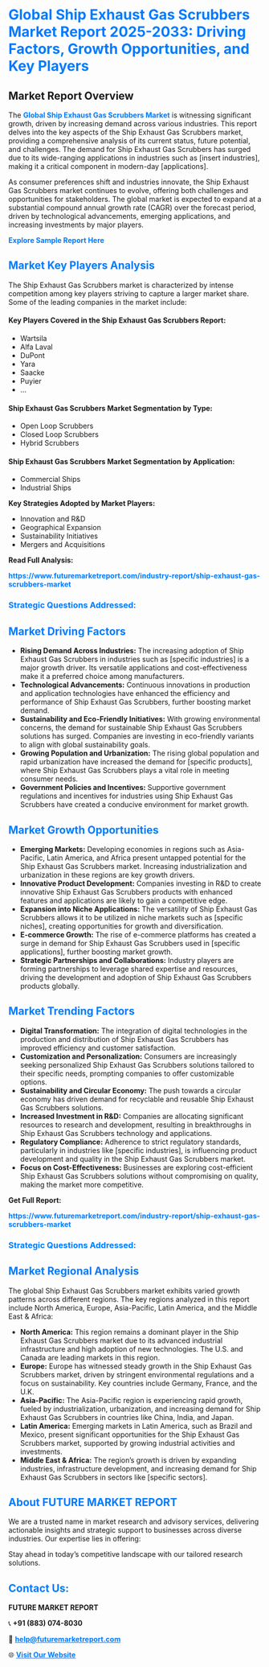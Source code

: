 <h1 style="color: #007BFF;">Global Ship Exhaust Gas Scrubbers Market Report 2025-2033: Driving Factors, Growth Opportunities, and Key Players</h1>

<section id="overview">
<h2>Market Report Overview</h2>
<p>The <a href="https://www.futuremarketreport.com/industry-report/ship-exhaust-gas-scrubbers-market" style="color: #007BFF; text-decoration: none;"><strong>Global Ship Exhaust Gas Scrubbers Market</strong></a> is witnessing significant growth, driven by increasing demand across various industries. This report delves into the key aspects of the Ship Exhaust Gas Scrubbers market, providing a comprehensive analysis of its current status, future potential, and challenges. The demand for Ship Exhaust Gas Scrubbers has surged due to its wide-ranging applications in industries such as [insert industries], making it a critical component in modern-day [applications].</p>
<p>As consumer preferences shift and industries innovate, the Ship Exhaust Gas Scrubbers market continues to evolve, offering both challenges and opportunities for stakeholders. The global market is expected to expand at a substantial compound annual growth rate (CAGR) over the forecast period, driven by technological advancements, emerging applications, and increasing investments by major players.</p>
</section>

<section id="overview">
<p><a href="https://www.futuremarketreport.com/request-sample/reportId=103133" style="color: #007BFF; text-decoration: none;"><strong>Explore Sample Report Here</strong></a></p>
</section>

<section id="key-players">
<h2 style="color: #007BFF;">Market Key Players Analysis</h2>
<p>The Ship Exhaust Gas Scrubbers market is characterized by intense competition among key players striving to capture a larger market share. Some of the leading companies in the market include:</p>
<h4>Key Players Covered in the Ship Exhaust Gas Scrubbers Report:</h4>
<ul><li>Wartsila</li><li>Alfa Laval</li><li>DuPont</li><li>Yara</li><li>Saacke</li><li>Puyier</li><li>...</li></ul>
<h4>Ship Exhaust Gas Scrubbers Market Segmentation by Type:</h4>
<ul><li>Open Loop Scrubbers</li><li>Closed Loop Scrubbers</li><li>Hybrid Scrubbers</li></ul>

<h4>Ship Exhaust Gas Scrubbers Market Segmentation by Application:</h4>
<ul><li>Commercial Ships</li><li>Industrial Ships</li></ul>
<p><strong>Key Strategies Adopted by Market Players:</strong></p>
<ul>
<li>Innovation and R&D</li>
<li>Geographical Expansion</li>
<li>Sustainability Initiatives</li>
<li>Mergers and Acquisitions</li>
</ul>
</section>

<section>
<p><strong>Read Full Analysis: </strong></p><a href="https://www.futuremarketreport.com/industry-report/ship-exhaust-gas-scrubbers-market" style="color: #007BFF; text-decoration: none;"><strong>https://www.futuremarketreport.com/industry-report/ship-exhaust-gas-scrubbers-market</strong></a>
<h3 style="color: #007BFF;">Strategic Questions Addressed:</h3>
</section>

<section id="driving-factors">
<h2 style="color: #007BFF;">Market Driving Factors</h2>
<ul>
<li><strong>Rising Demand Across Industries:</strong> The increasing adoption of Ship Exhaust Gas Scrubbers in industries such as [specific industries] is a major growth driver. Its versatile applications and cost-effectiveness make it a preferred choice among manufacturers.</li>
<li><strong>Technological Advancements:</strong> Continuous innovations in production and application technologies have enhanced the efficiency and performance of Ship Exhaust Gas Scrubbers, further boosting market demand.</li>
<li><strong>Sustainability and Eco-Friendly Initiatives:</strong> With growing environmental concerns, the demand for sustainable Ship Exhaust Gas Scrubbers solutions has surged. Companies are investing in eco-friendly variants to align with global sustainability goals.</li>
<li><strong>Growing Population and Urbanization:</strong> The rising global population and rapid urbanization have increased the demand for [specific products], where Ship Exhaust Gas Scrubbers plays a vital role in meeting consumer needs.</li>
<li><strong>Government Policies and Incentives:</strong> Supportive government regulations and incentives for industries using Ship Exhaust Gas Scrubbers have created a conducive environment for market growth.</li>
</ul>
</section>

<section id="growth-opportunities">
<h2 style="color: #007BFF;">Market Growth Opportunities</h2>
<ul>
<li><strong>Emerging Markets:</strong> Developing economies in regions such as Asia-Pacific, Latin America, and Africa present untapped potential for the Ship Exhaust Gas Scrubbers market. Increasing industrialization and urbanization in these regions are key growth drivers.</li>
<li><strong>Innovative Product Development:</strong> Companies investing in R&D to create innovative Ship Exhaust Gas Scrubbers products with enhanced features and applications are likely to gain a competitive edge.</li>
<li><strong>Expansion into Niche Applications:</strong> The versatility of Ship Exhaust Gas Scrubbers allows it to be utilized in niche markets such as [specific niches], creating opportunities for growth and diversification.</li>
<li><strong>E-commerce Growth:</strong> The rise of e-commerce platforms has created a surge in demand for Ship Exhaust Gas Scrubbers used in [specific applications], further boosting market growth.</li>
<li><strong>Strategic Partnerships and Collaborations:</strong> Industry players are forming partnerships to leverage shared expertise and resources, driving the development and adoption of Ship Exhaust Gas Scrubbers products globally.</li>
</ul>
</section>

<section id="trending-factors">
<h2 style="color: #007BFF;">Market Trending Factors</h2>
<ul>
<li><strong>Digital Transformation:</strong> The integration of digital technologies in the production and distribution of Ship Exhaust Gas Scrubbers has improved efficiency and customer satisfaction.</li>
<li><strong>Customization and Personalization:</strong> Consumers are increasingly seeking personalized Ship Exhaust Gas Scrubbers solutions tailored to their specific needs, prompting companies to offer customizable options.</li>
<li><strong>Sustainability and Circular Economy:</strong> The push towards a circular economy has driven demand for recyclable and reusable Ship Exhaust Gas Scrubbers solutions.</li>
<li><strong>Increased Investment in R&D:</strong> Companies are allocating significant resources to research and development, resulting in breakthroughs in Ship Exhaust Gas Scrubbers technology and applications.</li>
<li><strong>Regulatory Compliance:</strong> Adherence to strict regulatory standards, particularly in industries like [specific industries], is influencing product development and quality in the Ship Exhaust Gas Scrubbers market.</li>
<li><strong>Focus on Cost-Effectiveness:</strong> Businesses are exploring cost-efficient Ship Exhaust Gas Scrubbers solutions without compromising on quality, making the market more competitive.</li>
</ul>
</section>

<section>
<p><strong>Get Full Report: </strong></p><a href="https://www.futuremarketreport.com/industry-report/ship-exhaust-gas-scrubbers-market" style="color: #007BFF; text-decoration: none;"><strong>https://www.futuremarketreport.com/industry-report/ship-exhaust-gas-scrubbers-market</strong></a>
<h3 style="color: #007BFF;">Strategic Questions Addressed:</h3>
</section>


<section id="regional-analysis">
<h2 style="color: #007BFF;">Market Regional Analysis</h2>
<p>The global Ship Exhaust Gas Scrubbers market exhibits varied growth patterns across different regions. The key regions analyzed in this report include North America, Europe, Asia-Pacific, Latin America, and the Middle East & Africa:</p>
<ul>
<li><strong>North America:</strong> This region remains a dominant player in the Ship Exhaust Gas Scrubbers market due to its advanced industrial infrastructure and high adoption of new technologies. The U.S. and Canada are leading markets in this region.</li>
<li><strong>Europe:</strong> Europe has witnessed steady growth in the Ship Exhaust Gas Scrubbers market, driven by stringent environmental regulations and a focus on sustainability. Key countries include Germany, France, and the U.K.</li>
<li><strong>Asia-Pacific:</strong> The Asia-Pacific region is experiencing rapid growth, fueled by industrialization, urbanization, and increasing demand for Ship Exhaust Gas Scrubbers in countries like China, India, and Japan.</li>
<li><strong>Latin America:</strong> Emerging markets in Latin America, such as Brazil and Mexico, present significant opportunities for the Ship Exhaust Gas Scrubbers market, supported by growing industrial activities and investments.</li>
<li><strong>Middle East & Africa:</strong> The region’s growth is driven by expanding industries, infrastructure development, and increasing demand for Ship Exhaust Gas Scrubbers in sectors like [specific sectors].</li>
</ul>
</section>

<footer>
<h2 style="color: #007BFF;">About FUTURE MARKET REPORT</h2>
<p>We are a trusted name in market research and advisory services, delivering actionable insights and strategic support to businesses across diverse industries. Our expertise lies in offering:</p>

<p>Stay ahead in today’s competitive landscape with our tailored research solutions.</p>

<h2 style="color: #007BFF;">Contact Us:</h2>
<p><strong>FUTURE MARKET REPORT</strong></p>
<p>📞 <strong>+91 (883) 074-8030</strong></p>
<p>📧 <strong><a href="mailto:help@futuremarketreport.com" style="color: #007BFF;">help@futuremarketreport.com</a></strong></p>
<p>🌐 <strong><a href="https://www.futuremarketreport.com/" style="color: #007BFF;">Visit Our Website</a></strong></p>
</footer>